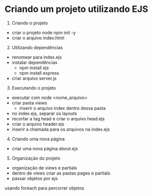 # Criando um projeto utilizando EJS

1. Criando o projeto
- criar o projeto node npm init -y
- criar o arquivo index.html

2. Utilizando dependências
- renomear para index.ejs
- instalar dependências
  - npm install ejs
  - npm install express
- criar arquivo server.js

3. Executando o projeto
- executar com node <nome_arquivo>
- criar pasta views
  - inserir o arquivo index dentro dessa pasta
- no index.ejs, separar os layouts
- recortar a tag head e criar o arquivo head.ejs
- criar o arquivo header.ejs
- inserir a chamada para os arquivos na index.ejs

4. Criando uma nova página
- criar uma nova página about.ejs

5. Organização do projeto
- organização de views e partials
- dentro de views criar as pastas pages e partials
- passar objetos por ejs

usando foreach para percorrer objetos